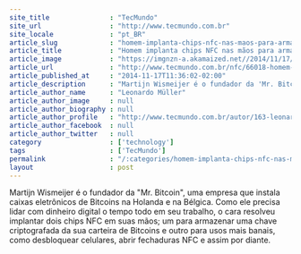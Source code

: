 ```yaml
---
site_title               : "TecMundo"
site_url                 : "http://www.tecmundo.com.br"
site_locale              : "pt_BR"
article_slug             : "homem-implanta-chips-nfc-nas-maos-para-armazenar-bitcoins-com-seguranca"
article_title            : "Homem implanta chips NFC nas mãos para armazenar Bitcoins com segurança"
article_image            : "https://imgnzn-a.akamaized.net//2014/11/17/17103445344096-t1200x480.jpg"
article_url              : "http://www.tecmundo.com.br/nfc/66018-homem-implanta-chips-nfc-maos-armazenar-bitcoins-seguranca.htm"
article_published_at     : "2014-11-17T11:36:02-02:00"
article_description      : "Martijn Wismeijer é o fundador da 'Mr. Bitcoin', uma empresa que instala caixas eletrônicos de Bitcoins na Holanda e na Bélgica. Como ele precisa lidar com dinheiro digital o tempo todo em seu trabalho, o cara resolveu implantar dois chips NFC em suas mãos; um para armazenar uma chave criptografada da sua carteira de Bitcoins e outro para usos mais banais, como desbloquear celulares, abrir fechaduras NFC e assim por diante."
article_author_name      : "Leonardo Müller"
article_author_image     : null
article_author_biography : null
article_author_profile   : "http://www.tecmundo.com.br/autor/163-leonardo-muller/"
article_author_facebook  : null
article_author_twitter   : null
category                 : ['technology']
tags                     : ['TecMundo']
permalink                : "/:categories/homem-implanta-chips-nfc-nas-maos-para-armazenar-bitcoins-com-seguranca/"
layout                   : post
---
```


Martijn Wismeijer é o fundador da "Mr. Bitcoin", uma empresa que instala caixas eletrônicos de Bitcoins na Holanda e na Bélgica. Como ele precisa lidar com dinheiro digital o tempo todo em seu trabalho, o cara resolveu implantar dois chips NFC em suas mãos; um para armazenar uma chave criptografada da sua carteira de Bitcoins e outro para usos mais banais, como desbloquear celulares, abrir fechaduras NFC e assim por diante.
